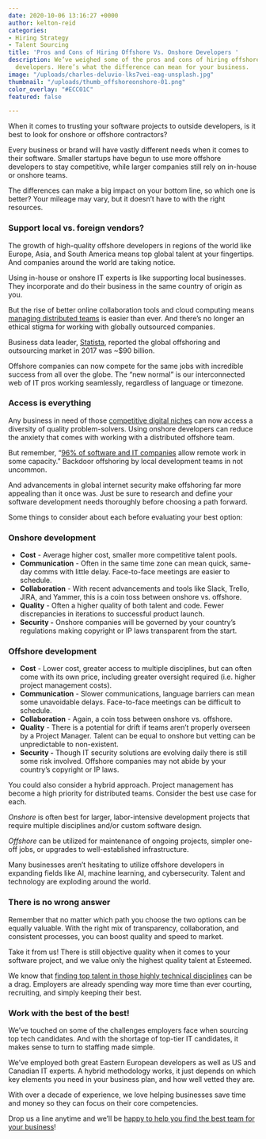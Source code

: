 ```yaml
---
date: 2020-10-06 13:16:27 +0000
author: kelton-reid
categories:
- Hiring Strategy
- Talent Sourcing
title: 'Pros and Cons of Hiring Offshore Vs. Onshore Developers '
description: We’ve weighed some of the pros and cons of hiring offshore vs. onshore
  developers. Here’s what the difference can mean for your business.
image: "/uploads/charles-deluvio-lks7vei-eag-unsplash.jpg"
thumbnail: "/uploads/thumb_offshoreonshore-01.png"
color_overlay: "#ECC01C"
featured: false

---
```

When it comes to trusting your software projects to outside developers, is it best to look for onshore or offshore contractors?

Every business or brand will have vastly different needs when it comes to their software. Smaller startups have begun to use more offshore developers to stay competitive, while larger companies still rely on in-house or onshore teams.

The differences can make a big impact on your bottom line, so which one is better? Your mileage may vary, but it doesn’t have to with the right resources.

### Support local vs. foreign vendors?

The growth of high-quality offshore developers in regions of the world like Europe, Asia, and South America means top global talent at your fingertips. And companies around the world are taking notice.

Using in-house or onshore IT experts is like supporting local businesses. They incorporate and do their business in the same country of origin as you.

But the rise of better online collaboration tools and cloud computing means [managing distributed teams](https://esteemed.io/blog/2020/07/08/5-benefits-of-a-distributed-workforce/) is easier than ever. And there’s no longer an ethical stigma for working with globally outsourced companies.

Business data leader, [Statista](https://www.statista.com/statistics/189788/global-outsourcing-market-size/), reported the global offshoring and outsourcing market in 2017 was \~$90 billion.

Offshore companies can now compete for the same jobs with incredible success from all over the globe. The “new normal” is our interconnected web of IT pros working seamlessly, regardless of language or timezone.

### Access is everything

Any business in need of those [competitive digital niches](https://esteemed.io/blog/2020/09/09/how-digital-talent-sourcing-can-help-you-avoid-bad-hires/) can now access a diversity of quality problem-solvers. Using onshore developers can reduce the anxiety that comes with working with a distributed offshore team.

But remember, “[96% of software and IT companies](https://financesonline.com/hiring-statistics/) allow remote work in some capacity.” Backdoor offshoring by local development teams in not uncommon.

And advancements in global internet security make offshoring far more appealing than it once was. Just be sure to research and define your software development needs thoroughly before choosing a path forward.

Some things to consider about each before evaluating your best option:

### Onshore development

* **Cost** - Average higher cost, smaller more competitive talent pools.
* **Communication** - Often in the same time zone can mean quick, same-day comms with little delay. Face-to-face meetings are easier to schedule.
* **Collaboration** - With recent advancements and tools like Slack, Trello, JIRA, and Yammer, this is a coin toss between onshore vs. offshore.
* **Quality** - Often a higher quality of both talent and code. Fewer discrepancies in iterations to successful product launch.
* **Security -** Onshore companies will be governed by your country’s regulations making copyright or IP laws transparent from the start.

### Offshore development

* **Cost** - Lower cost, greater access to multiple disciplines, but can often come with its own price, including greater oversight required (i.e. higher project management costs).
* **Communication** - Slower communications, language barriers can mean some unavoidable delays. Face-to-face meetings can be difficult to schedule.
* **Collaboration** - Again, a coin toss between onshore vs. offshore.
* **Quality** - There is a potential for drift if teams aren’t properly overseen by a Project Manager. Talent can be equal to onshore but vetting can be unpredictable to non-existent.
* **Security -** Though IT security solutions are evolving daily there is still some risk involved. Offshore companies may not abide by your country’s copyright or IP laws.

You could also consider a hybrid approach. Project management has become a high priority for distributed teams. Consider the best use case for each.

_Onshore_ is often best for larger, labor-intensive development projects that require multiple disciplines and/or custom software design.

_Offshore_ can be utilized for maintenance of ongoing projects, simpler one-off jobs, or upgrades to well-established infrastructure.

Many businesses aren’t hesitating to utilize offshore developers in expanding fields like AI, machine learning, and cybersecurity. Talent and technology are exploding around the world.

### There is no wrong answer

Remember that no matter which path you choose the two options can be equally valuable. With the right mix of transparency, collaboration, and consistent processes, you can boost quality and speed to market.

Take it from us! There is still objective quality when it comes to your software project, and we value only the highest quality talent at Esteemed.

We know that [finding top talent in those highly technical disciplines](https://esteemed.io/blog/2020/09/30/why-demand-for-tech-talent-is-so-high/) can be a drag. Employers are already spending way more time than ever courting, recruiting, and simply keeping their best.

###  Work with the best of the best!                                                                                                                                                                                                                                                                                                                                                                                                                                                                                                                                                                                                                                                                                                                                                                                                                                                                                                                                                                                                                                                                                                                                                                                                                    

We’ve touched on some of the challenges employers face when sourcing top tech candidates. And with the shortage of top-tier IT candidates, it makes sense to turn to staffing made simple.

We’ve employed both great Eastern European developers as well as US and Canadian IT experts. A hybrid methodology works, it just depends on which key elements you need in your business plan, and how well vetted they are.

With over a decade of experience, we love helping businesses save time and money so they can focus on their core competencies.

Drop us a line anytime and we’ll be [happy to help you find the best team for your business](https://esteemed.io/blog/2020/09/09/how-digital-talent-sourcing-can-help-you-avoid-bad-hires/)!